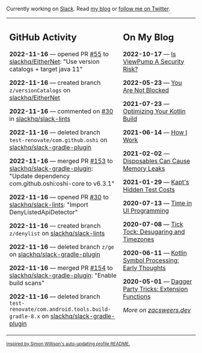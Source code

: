 Currently working on [Slack](https://slack.com/). Read [my blog](https://zacsweers.dev/) or [follow me on Twitter](https://twitter.com/ZacSweers).

<table><tr><td valign="top" width="60%">

## GitHub Activity
<!-- githubActivity starts -->
**2022-11-16** — opened PR [#55](https://github.com/slackhq/EitherNet/pull/55) to [slackhq/EitherNet](https://github.com/slackhq/EitherNet): "Use version catalogs + target java 11"

**2022-11-16** — created branch `z/versionCatalogs` on [slackhq/EitherNet](https://github.com/slackhq/EitherNet)

**2022-11-16** — commented on [#30](https://github.com/slackhq/slack-lints/pull/30#issuecomment-1317630336) in [slackhq/slack-lints](https://github.com/slackhq/slack-lints)

**2022-11-16** — deleted branch `test-renovate/com.github.oshi` on [slackhq/slack-gradle-plugin](https://github.com/slackhq/slack-gradle-plugin)

**2022-11-16** — merged PR [#153](https://github.com/slackhq/slack-gradle-plugin/pull/153) to [slackhq/slack-gradle-plugin](https://github.com/slackhq/slack-gradle-plugin): "Update dependency com.github.oshi:oshi-core to v6.3.1"

**2022-11-16** — opened PR [#30](https://github.com/slackhq/slack-lints/pull/30) to [slackhq/slack-lints](https://github.com/slackhq/slack-lints): "Import DenyListedApiDetector"

**2022-11-16** — created branch `z/denylist` on [slackhq/slack-lints](https://github.com/slackhq/slack-lints)

**2022-11-16** — deleted branch `z/ge` on [slackhq/slack-gradle-plugin](https://github.com/slackhq/slack-gradle-plugin)

**2022-11-16** — merged PR [#154](https://github.com/slackhq/slack-gradle-plugin/pull/154) to [slackhq/slack-gradle-plugin](https://github.com/slackhq/slack-gradle-plugin): "Enable build scans"

**2022-11-16** — deleted branch `test-renovate/com.android.tools.build-gradle-8.x` on [slackhq/slack-gradle-plugin](https://github.com/slackhq/slack-gradle-plugin)
<!-- githubActivity ends -->
</td><td valign="top" width="40%">

## On My Blog
<!-- blog starts -->
**2022-10-17** — [Is ViewPump A Security Risk?](https://www.zacsweers.dev/is-viewpump-a-security-risk/)

**2022-05-23** — [You Are Not Blocked](https://www.zacsweers.dev/you-are-not-blocked/)

**2021-07-23** — [Optimizing Your Kotlin Build](https://www.zacsweers.dev/optimizing-your-kotlin-build/)

**2021-06-14** — [How I Work](https://www.zacsweers.dev/how-i-work/)

**2021-02-02** — [Disposables Can Cause Memory Leaks](https://www.zacsweers.dev/disposables-can-cause-memory-leaks/)

**2021-01-29** — [Kapt's Hidden Test Costs](https://www.zacsweers.dev/kapts-hidden-test-costs/)

**2020-07-13** — [Time in UI Programming](https://www.zacsweers.dev/time-in-ui/)

**2020-07-08** — [Tick Tock: Desugaring and Timezones](https://www.zacsweers.dev/ticktock-desugaring-timezones/)

**2020-06-11** — [Kotlin Symbol Processing: Early Thoughts](https://www.zacsweers.dev/kotlin-symbol-processor-early-thoughts/)

**2020-05-01** — [Dagger Party Tricks: Extension Functions](https://www.zacsweers.dev/dagger-party-tricks-extension-functions/)
<!-- blog ends -->
_More on [zacsweers.dev](https://zacsweers.dev/)_
</td></tr></table>

<sub><a href="https://simonwillison.net/2020/Jul/10/self-updating-profile-readme/">Inspired by Simon Willison's auto-updating profile README.</a></sub>